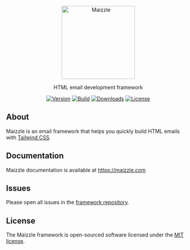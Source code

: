 <div align="center">
  <p><a href="https://maizzle.com" target="_blank"><img src="https://www.s5.cz/images/logo-new.jpg" width="200" alt="Maizzle"></a></p>
  <p>HTML email development framework</p>
  <div>

  [![Version][npm-version-shield]][npm]
  [![Build][github-ci-shield]][github-ci]
  [![Downloads][npm-stats-shield]][npm]
  [![License][license-shield]][license]

  </div>
</div>

## About

Maizzle is an email framework that helps you quickly build HTML emails with [Tailwind CSS](https://tailwindcss.com/).

## Documentation

Maizzle documentation is available at https://maizzle.com

## Issues

Please open all issues in the [framework repository](https://github.com/maizzle/framework).

## License

The Maizzle framework is open-sourced software licensed under the [MIT license](https://opensource.org/licenses/MIT).

[npm]: https://www.npmjs.com/package/@maizzle/framework
[npm-version-shield]: https://img.shields.io/npm/v/@maizzle/framework.svg?style=flat-square
[npm-stats-shield]: https://img.shields.io/npm/dt/@maizzle/framework.svg?style=flat-square&color=6875f5
[github-ci]: https://github.com/maizzle/framework/actions
[github-ci-shield]: https://img.shields.io/github/workflow/status/maizzle/cli/Node.js%20CI?style=flat-square
[license]: ./LICENSE
[license-shield]: https://img.shields.io/npm/l/@maizzle/framework.svg?style=flat-square&color=0e9f6e
